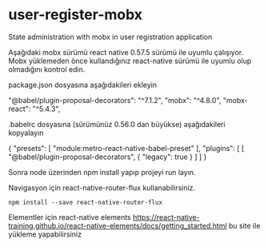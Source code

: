 # user-register-mobx
State administration with mobx in user registration application

Aşağıdaki mobx sürümü react native 0.57.5 sürümü ile uyumlu çalışıyor. Mobx yüklemeden önce kullandığınız react-native sürümü ile uyumlu olup olmadığını kontrol edin.

package.json dosyasına aşağıdakileri ekleyin

  "@babel/plugin-proposal-decorators": "^7.1.2",
    "mobx": "^4.8.0",
    "mobx-react": "^5.4.3",

.babelrc dosyasına (sürümünüz 0.56.0 dan büyükse) aşağıdakileri kopyalayın

  {
    "presets": [
      "module:metro-react-native-babel-preset"
    ],
    "plugins": [
      [
        "@babel/plugin-proposal-decorators",
        {
          "legacy": true
        }
      ]
    ]
  }
  
  Sonra node üzerinden npm install yapıp projeyi run layın.
  
Navigasyon için react-native-router-flux kullanabilirsiniz.
  
    npm install --save react-native-router-flux
    
Elementler için react-native elements https://react-native-training.github.io/react-native-elements/docs/getting_started.html bu site ile yükleme yapabilirsiniz
